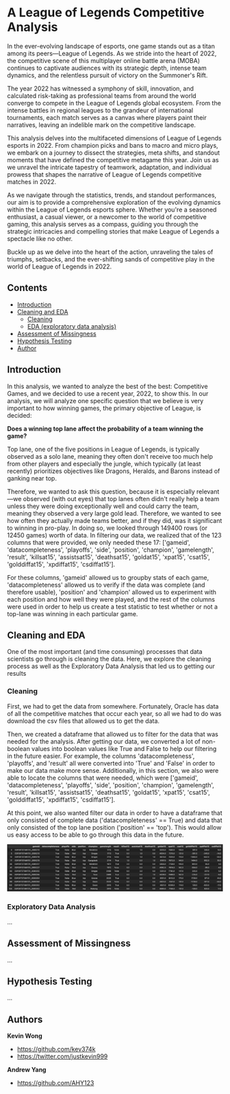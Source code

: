 # A League of Legends Competitive Analysis

In the ever-evolving landscape of esports, one game stands out as a titan among its peers—League of Legends. As we stride into the heart of 2022, the competitive scene of this multiplayer online battle arena (MOBA) continues to captivate audiences with its strategic depth, intense team dynamics, and the relentless pursuit of victory on the Summoner's Rift.

The year 2022 has witnessed a symphony of skill, innovation, and calculated risk-taking as professional teams from around the world converge to compete in the League of Legends global ecosystem. From the intense battles in regional leagues to the grandeur of international tournaments, each match serves as a canvas where players paint their narratives, leaving an indelible mark on the competitive landscape.

This analysis delves into the multifaceted dimensions of League of Legends esports in 2022. From champion picks and bans to macro and micro plays, we embark on a journey to dissect the strategies, meta shifts, and standout moments that have defined the competitive metagame this year. Join us as we unravel the intricate tapestry of teamwork, adaptation, and individual prowess that shapes the narrative of League of Legends competitive matches in 2022.

As we navigate through the statistics, trends, and standout performances, our aim is to provide a comprehensive exploration of the evolving dynamics within the League of Legends esports sphere. Whether you're a seasoned enthusiast, a casual viewer, or a newcomer to the world of competitive gaming, this analysis serves as a compass, guiding you through the strategic intricacies and compelling stories that make League of Legends a spectacle like no other.

Buckle up as we delve into the heart of the action, unraveling the tales of triumphs, setbacks, and the ever-shifting sands of competitive play in the world of League of Legends in 2022.

## Contents

- [Introduction](#introduction)
- [Cleaning and EDA](#cleaning-and-EDA)
  - [Cleaning](#cleaning)
  - [EDA (exploratory data analysis)](#exploratory-data-analysis)
- [Assessment of Missingness](#assessment-of-missingness)
- [Hypothesis Testing](#hypothesis-testing)
- [Author](#author)


## Introduction

In this analysis, we wanted to analyze the best of the best: Competitive Games, and we decided to use a recent year, 2022, to show this. In our analysis, we will analyze one specific question that we believe is very important to how winning games, the primary objective of League, is decided:

<strong>Does a winning top lane affect the probability of a team winning the game?</strong>

Top lane, one of the five positions in League of Legends, is typically observed as a solo lane, meaning they often don't receive too much help from other players and especially the jungle, which typically (at least recently) prioritizes objectives like Dragons, Heralds, and Barons instead of ganking near top. 

Therefore, we wanted to ask this question, because it is especially relevant—we observed (with out eyes) that top lanes often didn't really help a team unless they were doing exceptionally well and could carry the team, meaning they observed a very large gold lead. Therefore, we wanted to see how often they actually made teams better, and if they did, was it significant to winning in pro-play. In doing so, we looked through 149400 rows (or 12450 games) worth of data. In filtering our data, we realized that of the 123 columns that were provided, we only needed these 17: ['gameid', 'datacompleteness', 'playoffs', 'side', 'position', 'champion', 'gamelength', 'result', 'killsat15', 'assistsat15', 'deathsat15', 'goldat15', 'xpat15', 'csat15', 'golddiffat15', 'xpdiffat15', 'csdiffat15'].

For these columns, 'gameid' allowed us to groupby stats of each game, 'datacompleteness' allowed us to verify if the data was complete (and therefore usable), 'position' and 'champion' allowed us to experiment with each position and how well they were played, and the rest of the columns were used in order to help us create a test statistic to test whether or not a top-lane was winning in each particular game.

## Cleaning and EDA

One of the most important (and time consuming) processes that data scientists go through is cleaning the data. Here, we explore the cleaning process as well as the Exploratory Data Analysis that led us to getting our results

### Cleaning

First, we had to get the data from somewhere. Fortunately, Oracle has data of all the competitive matches that occur each year, so all we had to do was download the csv files that allowed us to get the data. 

Then, we created a dataframe that allowed us to filter for the data that was needed for the analysis. After getting our data, we converted a lot of non-boolean values into boolean values like True and False to help our filtering in the future easier. For example, the columns 'datacompleteness', 'playoffs', and 'result' all were converted into 'True' and 'False' in order to make our data make more sense. Additionally, in this section, we also were able to locate the columns that were needed, which were ['gameid', 'datacompleteness', 'playoffs', 'side', 'position', 'champion', 'gamelength', 'result', 'killsat15', 'assistsat15', 'deathsat15', 'goldat15', 'xpat15', 'csat15', 'golddiffat15', 'xpdiffat15', 'csdiffat15'].

At this point, we also wanted filter our data in order to have a dataframe that only consisted of complete data ('datacompleteness' == True) and data that only consisted of the top lane position ('position' == 'top'). This would allow us easy access to be able to go through this data in the future. 

![DataFrame Head](../assets/dataframe_head.png)

### Exploratory Data Analysis

...

## Assessment of Missingness

...

## Hypothesis Testing

...

## Authors

**Kevin Wong**
- <https://github.com/kev374k>
- <https://twitter.com/justkevin999>

**Andrew Yang**
- <https://github.com/AHY123>
